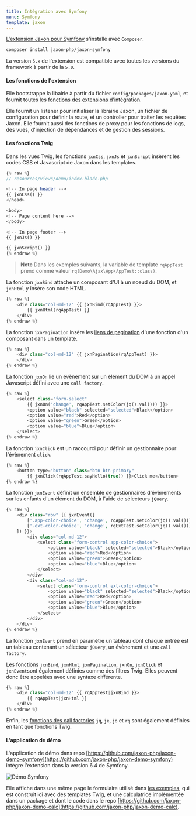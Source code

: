 ```yaml
---
title: Intégration avec Symfony
menu: Symfony
template: jaxon
---
```


[L'extension Jaxon pour Symfony](https://github.com/jaxon-php/jaxon-symfony) s'installe avec `Composer`.

```bash
composer install jaxon-php/jaxon-symfony
```

La version `5.x` de l'extension est compatible avec toutes les versions du framework à partir de la `5.0`.

#### Les fonctions de l'extension

Elle bootstrappe la libairie à partir du fichier `config/packages/jaxon.yaml`, et fournit toutes les [fonctions des extensions d'intégration](../about.html).

Elle fournit un listener pour initialiser la librairie Jaxon, un fichier de configuration pour définir la route, et un controller pour traiter les requêtes Jaxon.
Elle fournit aussi des fonctions de proxy pour les fonctions de logs, des vues, d'injection de dépendances et de gestion des sessions.

#### Les fonctions Twig

Dans les vues Twig, les fonctions `jxnCss`, `jxnJs` et `jxnScript` insèrent les codes CSS et Javascript de Jaxon dans les templates.

```php
{% raw %}
// resources/views/demo/index.blade.php

<!-- In page header -->
{{ jxnCss() }}
</head>

<body>
<!-- Page content here -->
</body>

<!-- In page footer -->
{{ jxnJs() }}

{{ jxnScript() }}
{% endraw %}
```

> **Note** Dans les exemples suivants, la variable de template `rqAppTest` prend comme valeur `rq(Demo\Ajax\App\AppTest::class)`.

La fonction `jxnBind` attache un composant d'UI à un noeud du DOM, et `jxnHtml` y insère son code HTML.

```php
{% raw %}
    <div class="col-md-12" {{ jxnBind(rqAppTest) }}>
        {{ jxnHtml(rqAppTest) }}
    </div>
{% endraw %}
```

La fonction `jxnPagination` insère les [liens de pagination](../../ui-features/pagination.html) d'une fonction d'un composant dans un template.

```php
{% raw %}
    <div class="col-md-12" {{ jxnPagination(rqAppTest) }}>
    </div>
{% endraw %}
```

La fonction `jxnOn` lie un évènement sur un élément du DOM à un appel Javascript défini avec une `call factory`.

```php
{% raw %}
    <select class="form-select"
        {{ jxnOn('change', rqAppTest.setColor(jq().val())) }}>
        <option value="black" selected="selected">Black</option>
        <option value="red">Red</option>
        <option value="green">Green</option>
        <option value="blue">Blue</option>
    </select>
{% endraw %}
```

La fonction `jxnClick` est un raccourci pour définir un gestionnaire pour l'évènement `click`.

```php
{% raw %}
    <button type="button" class="btn btn-primary"
        {{ jxnClick(rqAppTest.sayHello(true)) }}>Click me</button>
{% endraw %}
```

La fonction `jxnEvent` définit un ensemble de gestionnaires d'évènements sur les enfants d'un élément du DOM, à l'aide de sélecteurs `jQuery`.

```php
{% raw %}
    <div class="row" {{ jxnEvent([
        ['.app-color-choice', 'change', rqAppTest.setColor(jq().val())]
        ['.ext-color-choice', 'change', rqExtTest.setColor(jq().val())]
    ]) }}>
        <div class="col-md-12">
            <select class="form-control app-color-choice">
                <option value="black" selected="selected">Black</option>
                <option value="red">Red</option>
                <option value="green">Green</option>
                <option value="blue">Blue</option>
            </select>
        </div>
        <div class="col-md-12">
            <select class="form-control ext-color-choice">
                <option value="black" selected="selected">Black</option>
                <option value="red">Red</option>
                <option value="green">Green</option>
                <option value="blue">Blue</option>
            </select>
        </div>
    </div>
{% endraw %}
```

La fonction `jxnEvent` prend en paramètre un tableau dont chaque entrée est un tableau contenant un sélecteur `jQuery`, un évènement et une `call factory`.

Les fonctions `jxnBind`, `jxnHtml`, `jxnPagination`, `jxnOn`, `jxnClick` et `jxnEvent`sont également définies comme des filtres Twig.
Elles peuvent donc être appelées avec une syntaxe différente.

```php
{% raw %}
    <div class="col-md-12" {{ rqAppTest|jxnBind }}>
        {{ rqAppTest|jxnHtml }}
    </div>
{% endraw %}
```

Enfin, les [fonctions des call factories](../../ui-features/call-factories.html) `jq`, `je`, `jo` et `rq` sont également définies en tant que fonctions Twig.

#### L'application de démo

L'application de démo dans repo [https://github.com/jaxon-php/jaxon-demo-symfony](https://github.com/jaxon-php/jaxon-demo-symfony) intègre l'extension dans la version 6.4 de Symfony.

![Démo Symfony](/images/jaxon-demo-symfony.png)

Elle affiche dans une même page le formulaire utilisé dans [les exemples](https://github.com/jaxon-php/jaxon-examples), qui est construit ici avec des templates Twig, et une calculatrice implémentée dans un package et dont le code dans le repo [https://github.com/jaxon-php/jaxon-demo-calc](https://github.com/jaxon-php/jaxon-demo-calc).
